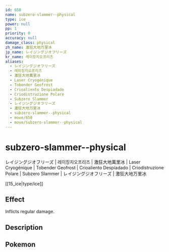 ```yaml
---
id: 650
name: subzero-slammer--physical
type: ice
power: null
pp: 1
priority: 0
accuracy: null
damage_class: physical
zh_name: 激狂大地万里冰
jp_name: レイジングジオフリーズ
kr_name: 레이징지오프리즈
aliases:
  - レイジングジオフリーズ
  - 레이징지오프리즈
  - 激狂大地萬里冰
  - Laser Cryogénique
  - Tobender Geofrost
  - Crioaliento Despiadado
  - Criodistruzione Polare
  - Subzero Slammer
  - レイジングジオフリーズ
  - 激狂大地万里冰
  - subzero-slammer--physical
  - move/650
  - move/subzero-slammer--physical
---
```

# subzero-slammer--physical
    
レイジングジオフリーズ | 레이징지오프리즈 | 激狂大地萬里冰 | Laser Cryogénique | Tobender Geofrost | Crioaliento Despiadado | Criodistruzione Polare | Subzero Slammer | レイジングジオフリーズ | 激狂大地万里冰

[[15_ice|type/ice]]

## Effect

Inflicts regular damage.

## Description



## Pokemon



